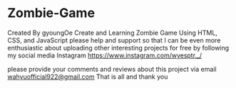 # Zombie-Game
Created By gyoungOe
Create and Learning Zombie Game Using HTML, CSS, and JavaScript
please help and support so that I can be even more enthusiastic about uploading other interesting projects for free by following my social media
Instagram https://www.instagram.com/wyesptr._/

please provide your comments and reviews about this project via email wahyuofficial922@gmail.com
That is all and thank you
